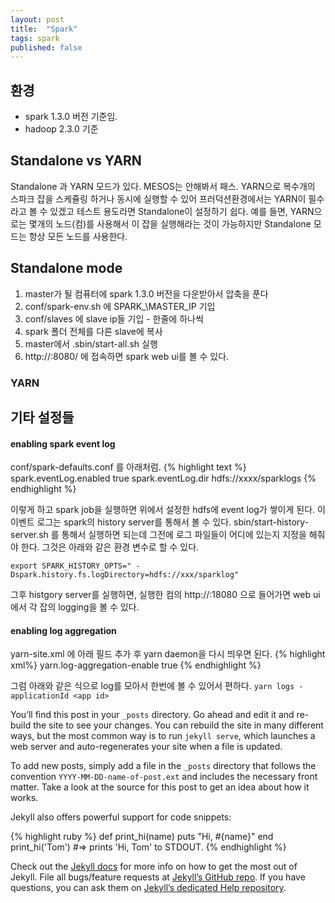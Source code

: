 ```yaml
---
layout: post
title:  "Spark"
tags: spark
published: false
---
```


## 환경
- spark 1.3.0 버전 기준임.
- hadoop 2.3.0 기준

## Standalone vs YARN
Standalone 과 YARN 모드가 있다. MESOS는 안해봐서 패스. YARN으로 복수개의 스파크 잡을 스케쥴링 하거나 동시에 실행할 수 있어 프러덕션환경에서는 YARN이 필수라고 볼 수 있겠고 테스트 용도라면 Standalone이 설정하기 쉽다. 예를 들면, YARN으로는 몇개의 노드(컴)를 사용해서 이 잡을 실행해라는 것이 가능하지만 Standalone 모드는 항상 모든 노드를 사용한다. 

## Standalone mode
1. master가 될 컴퓨터에 spark 1.3.0 버전을 다운받아서 압축을 푼다
2. conf/spark-env.sh 에 SPARK_\MASTER_IP 기입
2. conf/slaves 에 slave ip들 기입 - 한줄에 하나씩
3. spark 폴더 전체를 다른 slave에 복사
4. master에서 .sbin/start-all.sh 실행
5. http://<master ip>:8080/ 에 접속하면 spark web ui를 볼 수 있다.

### YARN



## 기타 설정들

#### enabling spark event log
conf/spark-defaults.conf 를 아래처럼.
{% highlight text %}
spark.eventLog.enabled true
spark.eventLog.dir hdfs://xxxx/sparklogs
{% endhighlight %}

이렇게 하고 spark job을 실행하면 위에서 설정한 hdfs에 event log가 쌓이게 된다. 이 이벤트 로그는 spark의 history server를 통해서 볼 수 있다. sbin/start-history-server.sh 를 통해서 실행하면 되는데 그전에 로그 파일들이 어디에 있는지 지정을 해줘야 한다. 그것은 아래와 같은 환경 변수로 할 수 있다.

`export SPARK_HISTORY_OPTS=" -Dspark.history.fs.logDirectory=hdfs://xxx/sparklog"`

그후 histgory server를 실행하면, 실행한 컴의 http://<ip>:18080 으로 들어가면 web ui에서 각 잡의 logging을 볼 수 있다. 

#### enabling log aggregation
yarn-site.xml 에 아래 필드 추가 후 yarn daemon을 다시 띄우면 된다.
{% highlight xml%}
<property>
    <name>yarn.log-aggregation-enable</name>
    <value>true</value>
  </property>
{% endhighlight %}

그럼 아래와 같은 식으로 log를 모아서 한번에 볼 수 있어서 편하다.
`yarn logs -applicationId <app id>`








You’ll find this post in your `_posts` directory. Go ahead and edit it and re-build the site to see your changes. You can rebuild the site in many different ways, but the most common way is to run `jekyll serve`, which launches a web server and auto-regenerates your site when a file is updated.

To add new posts, simply add a file in the `_posts` directory that follows the convention `YYYY-MM-DD-name-of-post.ext` and includes the necessary front matter. Take a look at the source for this post to get an idea about how it works.

Jekyll also offers powerful support for code snippets:

{% highlight ruby %}
def print_hi(name)
  puts "Hi, #{name}"
end
print_hi('Tom')
#=> prints 'Hi, Tom' to STDOUT.
{% endhighlight %}

Check out the [Jekyll docs][jekyll] for more info on how to get the most out of Jekyll. File all bugs/feature requests at [Jekyll’s GitHub repo][jekyll-gh]. If you have questions, you can ask them on [Jekyll’s dedicated Help repository][jekyll-help].

[jekyll]:      http://jekyllrb.com
[jekyll-gh]:   https://github.com/jekyll/jekyll
[jekyll-help]: https://github.com/jekyll/jekyll-help
